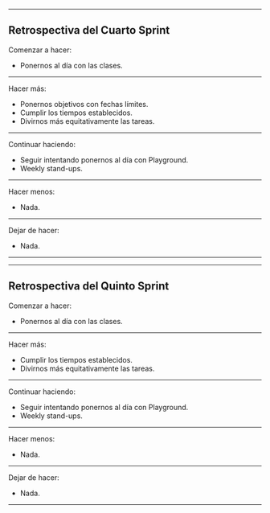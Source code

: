 -----------------------------------------------------------------------------------------------------------
Retrospectiva del Cuarto Sprint
-----------------------------------------------------------------------------------------------------------
Comenzar a hacer:

- Ponernos al día con las clases.

-----------------------------------------------------------------------------------------------------------
Hacer más: 

- Ponernos objetivos con fechas límites.
- Cumplir los tiempos establecidos.
- Divirnos más equitativamente las tareas.

-----------------------------------------------------------------------------------------------------------
Continuar haciendo:

- Seguir intentando ponernos al día con Playground.
- Weekly stand-ups.

-----------------------------------------------------------------------------------------------------------
Hacer menos:

- Nada.

-----------------------------------------------------------------------------------------------------------
Dejar de hacer:

- Nada.

-----------------------------------------------------------------------------------------------------------
-----------------------------------------------------------------------------------------------------------
Retrospectiva del Quinto Sprint
-----------------------------------------------------------------------------------------------------------
Comenzar a hacer:

- Ponernos al día con las clases.

-----------------------------------------------------------------------------------------------------------
Hacer más: 

- Cumplir los tiempos establecidos.
- Divirnos más equitativamente las tareas.

-----------------------------------------------------------------------------------------------------------
Continuar haciendo:

- Seguir intentando ponernos al día con Playground.
- Weekly stand-ups.

-----------------------------------------------------------------------------------------------------------
Hacer menos:

- Nada.

-----------------------------------------------------------------------------------------------------------
Dejar de hacer:

- Nada.

-----------------------------------------------------------------------------------------------------------
